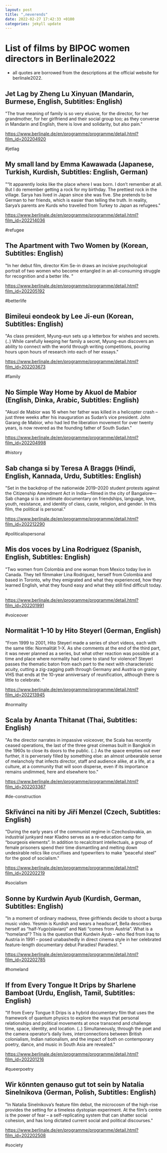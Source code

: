```yaml
---
layout: post
title: ",neverends"
date: 2022-02-27 17:42:33 +0100
categories: jekyll update
---
```


# List of films by BIPOC women directors in Berlinale2022
- all quotes are borrowed from the descriptions at the official website for berlinale2022.

## Jet Lag by Zheng Lu Xinyuan (Mandarin,  Burmese,  English,  Subtitles: English)
"The true meaning of family is so very elusive, for the director, for her grandmother, for her girlfriend and their social group too; as they converse in Mandarin and English, there is love and solidarity, but also pain."

https://www.berlinale.de/en/programme/programme/detail.html?film_id=202204920


#jetlag 

## My small land by Emma Kawawada  (Japanese,  Turkish,  Kurdish,  Subtitles: English,  German)
"“It apparently looks like the place where I was born. I don’t remember at all. But I do remember getting a rock for my birthday. The prettiest rock in the village. Sarya has lived in Japan since she was five. She pretends to be German to her friends, which is easier than telling the truth. In reality, Sarya’s parents are Kurds who travelled from Turkey to Japan as refugees."

https://www.berlinale.de/en/programme/programme/detail.html?film_id=202214036


#refugee

## The Apartment with Two Women by (Korean,  Subtitles: English)
"In her debut film, director Kim Se-in draws an incisive psychological portrait of two women who become entangled in an all-consuming struggle for recognition and a better life. "

https://www.berlinale.de/en/programme/programme/detail.html?film_id=202205192


#betterlife

## Bimileui eondeok by Lee Ji-eun (Korean,  Subtitles: English)
"As class president, Myung-eun sets up a letterbox for wishes and secrets. (..) While carefully keeping her family a secret, Myung-eun discovers an ability to connect with the world through writing competitions, pouring hours upon hours of research into each of her essays."

https://www.berlinale.de/en/programme/programme/detail.html?film_id=202203673


#family
 
## No Simple Way Home by Akuol de Mabior (English,  Dinka,  Arabic,  Subtitles: English)
"Akuol de Mabior was 16 when her father was killed in a helicopter crash – just three weeks after his inauguration as Sudan’s vice president. John Garang de Mabior, who had led the liberation movement for over twenty years, is now revered as the founding father of South Sudan."

https://www.berlinale.de/en/programme/programme/detail.html?film_id=202204998


#history 

## Sab changa si by Teresa A Braggs (Hindi,  English,  Kannada,  Urdu,  Subtitles: English)
"Set in the backdrop of the nationwide 2019–2020 student protests against the Citizenship Amendment Act in India—filmed in the city of Bangalore—Sab changa si is an intimate documentary on friendships, language, love, youth, resistance, and identity of class, caste, religion, and gender. In this film, the political is personal."

https://www.berlinale.de/en/programme/programme/detail.html?film_id=202212290


#politicalispersonal

## Mis dos voces by Lina Rodriguez (Spanish,  English,  Subtitles: English)
"Two women from Colombia and one woman from Mexico today live in Canada. They tell filmmaker Lina Rodriguez, herself from Colombia and based in Toronto, why they emigrated and what they experienced, how they learned English, what they found easy and what they still find difficult today. "

https://www.berlinale.de/en/programme/programme/detail.html?film_id=202201991


#voiceover

## Normalität 1–10 by Hito Steyerl (German,  English)
"From 1999 to 2001, Hito Steyerl made a series of short videos, each with the same title: Normalität 1–X. As she comments at the end of the third part, it was never planned as a series, but what other reaction was possible at a time and place where normality had come to stand for violence? Steyerl passes the thematic baton from each part to the next with characteristic acuity, cutting a zig-zagging path through Germany and Austria on grainy VHS that ends at the 10-year anniversary of reunification, although there is little to celebrate. "

https://www.berlinale.de/en/programme/programme/detail.html?film_id=202213945


#normality

## Scala by Ananta Thitanat (Thai,  Subtitles: English)
"As the director narrates in impassive voiceover, the Scala has recently ceased operations, the last of the three great cinemas built in Bangkok in the 1960s to close its doors to the public. (..) As the space empties out ever further, it is perversely filled by something else: an almost unbearable sense of melancholy that infects director, staff and audience alike, at a life, at a culture, at a community that will soon disperse, even if its importance remains undimmed, here and elsewhere too."

https://www.berlinale.de/en/programme/programme/detail.html?film_id=202203367


#de-construction

## Skřivánci na niti by Jiří Menzel (Czech,  Subtitles: English)
"During the early years of the communist regime in Czechoslovakia, an industrial junkyard near Kladno serves as a re-education camp for “bourgeois elements”. In addition to recalcitrant intellectuals, a group of female prisoners spend their time dismantling and melting down undesirable relics like crucifixes and typewriters to make “peaceful steel” for the good of socialism."

https://www.berlinale.de/en/programme/programme/detail.html?film_id=202202219


#socialism

## Sonne by Kurdwin Ayub (Kurdish,  German,  Subtitles: English)
"In a moment of ordinary madness, three girlfriends decide to shoot a burqa music video. Yesmin is Kurdish and wears a headscarf, Bella describes herself as “half-Yugo(slavian)” and Nati “comes from Austria”. 
What is a “homeland”? This is the question that Kurdwin Ayub – who fled from Iraq to Austria in 1991 – posed unabashedly in direct cinema style in her celebrated feature-length documentary debut Paradies! Paradies!. "

https://www.berlinale.de/en/programme/programme/detail.html?film_id=202202785


#homeland

## If from Every Tongue It Drips by Sharlene Bamboat (Urdu,  English,  Tamil,  Subtitles: English)
"If from Every Tongue It Drips is a hybrid documentary film that uses the framework of quantum physics to explore the ways that personal relationships and political movements at once transcend and challenge time, space, identity, and location. (..) Simultaneously, through the poet and the camera operator’s daily lives, interconnections between British colonialism, Indian nationalism, and the impact of both on contemporary poetry, dance, and music in South Asia are revealed." 

https://www.berlinale.de/en/programme/programme/detail.html?film_id=202201216


#queerpoetry

## Wir könnten genauso gut tot sein by Natalia Sinelnikova (German,  Polish,  Subtitles: English) 
"In Natalia Sinelnikova’s feature film debut, the microcosm of the high-rise provides the setting for a timeless dystopian experiment. At the film’s centre is the power of fear – a self-replicating system that can shatter social cohesion, and has long dictated current social and political discourses."

https://www.berlinale.de/en/programme/programme/detail.html?film_id=202202508


#society
